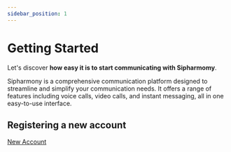 ```yaml
---
sidebar_position: 1
---
```


# Getting Started

Let's discover **how easy it is to start communicating with Sipharmomy**.

Sipharmony is a comprehensive communication platform designed to streamline and simplify your communication needs. It offers a range of features including voice calls, video calls, and instant messaging, all in one easy-to-use interface.

## Registering a new account

[New Account](/docs/accounts/signup.md)
